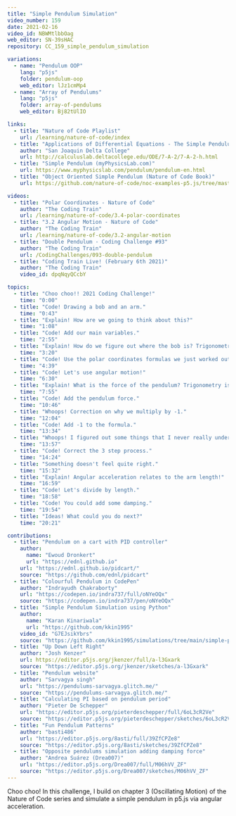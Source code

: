 ```yaml
---
title: "Simple Pendulum Simulation"
video_number: 159
date: 2021-02-16
video_id: NBWMtlbbOag
web_editor: SN-39sHAC
repository: CC_159_simple_pendulum_simulation

variations:
  - name: "Pendulum OOP"
    lang: "p5js"
    folder: pendulum-oop
    web_editor: lJz1cmMp4
  - name: "Array of Pendulums"
    lang: "p5js"
    folder: array-of-pendulums
    web_editor: Bj82tUlIO

links:
  - title: "Nature of Code Playlist"
    url: /learning/nature-of-code/index
  - title: "Applications of Differential Equations - The Simple Pendulum"
    author: "San Joaquin Delta College"
    url: http://calculuslab.deltacollege.edu/ODE/7-A-2/7-A-2-h.html
  - title: "Simple Pendulum (myPhysicsLab.com)"
    url: https://www.myphysicslab.com/pendulum/pendulum-en.html
  - title: "Object Oriented Simple Pendulum (Nature of Code Book)"
    url: https://github.com/nature-of-code/noc-examples-p5.js/tree/master/chp03_oscillation/NOC_3_10_PendulumExampleSimplified

videos:
  - title: "Polar Coordinates - Nature of Code"
    author: "The Coding Train"
    url: /learning/nature-of-code/3.4-polar-coordinates
  - title: "3.2 Angular Motion - Nature of Code"
    author: "The Coding Train"
    url: /learning/nature-of-code/3.2-angular-motion
  - title: "Double Pendulum - Coding Challenge #93"
    author: "The Coding Train"
    url: /CodingChallenges/093-double-pendulum
  - title: "Coding Train Live! (February 6th 2021)"
    author: "The Coding Train"
    video_id: dpqNqyQCcbY

topics:
  - title: "Choo choo!! 2021 Coding Challenge!"
    time: "0:00"
  - title: "Code! Drawing a bob and an arm."
    time: "0:43"
  - title: "Explain! How are we going to think about this?"
    time: "1:08"
  - title: "Code! Add our main variables."
    time: "2:55"
  - title: "Explain! How do we figure out where the bob is? Trigonometry is the answer!"
    time: "3:20"
  - title: "Code! Use the polar coordinates formulas we just worked out."
    time: "4:39"
  - title: "Code! Let's use angular motion!"
    time: "6:30"
  - title: "Explain! What is the force of the pendulum? Trigonometry is the answer!"
    time: "7:55"
  - title: "Code! Add the pendulum force."
    time: "10:46"
  - title: "Whoops! Correction on why we multiply by -1."
    time: "12:04"
  - title: "Code! Add -1 to the formula."
    time: "13:34"
  - title: "Whoops! I figured out some things that I never really understood."
    time: "13:57"
  - title: "Code! Correct the 3 step process."
    time: "14:24"
  - title: "Something doesn't feel quite right."
    time: "15:32"
  - title: "Explain! Angular acceleration relates to the arm length!"
    time: "16:59"
  - title: "Code! Let's divide by length."
    time: "18:58"
  - title: "Code! You could add some damping."
    time: "19:54"
  - title: "Ideas! What could you do next?"
    time: "20:21"

contributions:
  - title: "Pendulum on a cart with PID controller"
    author:
      name: "Ewoud Dronkert"
      url: "https://ednl.github.io"
    url: "https://ednl.github.io/pidcart/"
    source: "https://github.com/ednl/pidcart"
  - title: "Colourful Pendulum in CodePen"
    author: "Indrayudh Chakraborty"
    url: "https://codepen.io/indra737/full/oNYeOQx"
    source: "https://codepen.io/indra737/pen/oNYeOQx"
  - title: "Simple Pendulum Simulation using Python"
    author:
      name: "Karan Kinariwala"
      url: "https://github.com/kkin1995"
    video_id: "G7EJsikYbrs"
    source: "https://github.com/kkin1995/simulations/tree/main/simple-pendulum"
  - title: "Up Down Left Right"
    author: "Josh Kenzer"
    url: https://editor.p5js.org/jkenzer/full/a-l3Gxark
    source: "https://editor.p5js.org/jkenzer/sketches/a-l3Gxark"
  - title: "Pendulum website"
    author: "Sarvagya singh"
    url: "https://pendulums-sarvagya.glitch.me/"
    source: "https://pendulums-sarvagya.glitch.me/"
  - title: "Calculating PI based on pendulum period"
    author: "Pieter De Schepper"
    url: "https://editor.p5js.org/pieterdeschepper/full/6oL3cR2Ve"
    source: "https://editor.p5js.org/pieterdeschepper/sketches/6oL3cR2Ve"
  - title: "Fun Pendulum Patterns"
    author: "basti486"
    url: "https://editor.p5js.org/8asti/full/39ZfCPZe8"
    source: "https://editor.p5js.org/8asti/sketches/39ZfCPZe8"
  - title: "Opposite pendulums simulation adding damping force"
    author: "Andrea Suárez (Drea007)"
    url: "https://editor.p5js.org/Drea007/full/M06hVV_ZF"
    source: "https://editor.p5js.org/Drea007/sketches/M06hVV_ZF"
---
```


Choo choo! In this challenge, I build on chapter 3 (Oscillating Motion) of the Nature of Code series and simulate a simple pendulum in p5.js via angular acceleration.
